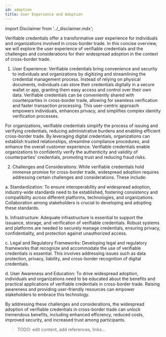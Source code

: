 ```yaml
---
id: adoption
title: User Experience and Adoption
---
```


import Disclaimer from '../\_disclaimer.mdx';

<Disclaimer />

Verifiable credentials offer a transformative user experience for individuals and organizations involved in cross-border trade. In this concise overview, we will explore the user experience of verifiable credentials and the challenges and considerations for their widespread adoption in the context of cross-border trade.

1. User Experience:
   Verifiable credentials bring convenience and security to individuals and organizations by digitizing and streamlining the credential management process. Instead of relying on physical documents, individuals can store their credentials digitally in a secure wallet or app, granting them easy access and control over their own data. Verifiable credentials can be conveniently shared with counterparties in cross-border trade, allowing for seamless verification and faster transaction processing. This user-centric approach empowers individuals, enhances privacy, and simplifies complex identity verification processes.

For organizations, verifiable credentials simplify the process of issuing and verifying credentials, reducing administrative burdens and enabling efficient cross-border trade. By leveraging digital credentials, organizations can establish trusted relationships, streamline compliance procedures, and enhance the overall customer experience. Verifiable credentials enable organizations to confidently verify the authenticity and validity of counterparties' credentials, promoting trust and reducing fraud risks.

2. Challenges and Considerations:
   While verifiable credentials hold immense promise for cross-border trade, widespread adoption requires addressing certain challenges and considerations. These include:

a. Standardization: To ensure interoperability and widespread adoption, industry-wide standards need to be established, fostering consistency and compatibility across different platforms, technologies, and organizations. Collaboration among stakeholders is crucial to developing and adopting these standards.

b. Infrastructure: Adequate infrastructure is essential to support the issuance, storage, and verification of verifiable credentials. Robust systems and platforms are needed to securely manage credentials, ensuring privacy, confidentiality, and protection against unauthorized access.

c. Legal and Regulatory Frameworks: Developing legal and regulatory frameworks that recognize and accommodate the use of verifiable credentials is essential. This involves addressing issues such as data protection, privacy, liability, and cross-border recognition of digital credentials.

d. User Awareness and Education: To drive widespread adoption, individuals and organizations need to be educated about the benefits and practical applications of verifiable credentials in cross-border trade. Raising awareness and providing user-friendly resources can empower stakeholders to embrace this technology.

By addressing these challenges and considerations, the widespread adoption of verifiable credentials in cross-border trade can unlock tremendous benefits, including enhanced efficiency, reduced costs, improved security, and increased trust among participants.

> TODO: edit content,
> add references, links...
